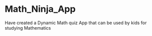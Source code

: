 # Math_Ninja_App
Have created a  Dynamic Math quiz App that can be used by kids for studying Mathematics
